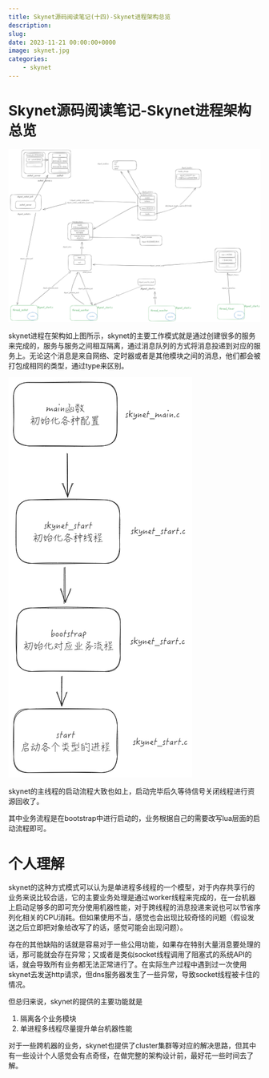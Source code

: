 ```yaml
---
title: Skynet源码阅读笔记(十四)-Skynet进程架构总览
description: 
slug: 
date: 2023-11-21 00:00:00+0000
image: skynet.jpg
categories:
    - skynet
---
```


# Skynet源码阅读笔记-Skynet进程架构总览

![skynet总览](skynet总览.png)

skynet进程在架构如上图所示，skynet的主要工作模式就是通过创建很多的服务来完成的，服务与服务之间相互隔离，通过消息队列的方式将消息投递到对应的服务上。无论这个消息是来自网络、定时器或者是其他模块之间的消息，他们都会被打包成相同的类型，通过type来区别。


![skynet启动流程](skynet启动流程.png)

skynet的主线程的启动流程大致也如上，启动完毕后久等待信号关闭线程进行资源回收了。

其中业务流程是在bootstrap中进行启动的，业务根据自己的需要改写lua层面的启动流程即可。

# 个人理解

skynet的这种方式模式可以认为是单进程多线程的一个模型，对于内存共享行的业务来说比较合适，它的主要业务处理是通过worker线程来完成的，在一台机器上启动足够多的即可充分使用机器性能，对于跨线程的消息投递来说也可以节省序列化相关的CPU消耗。但如果使用不当，感觉也会出现比较奇怪的问题（假设发送之后立即把对象给改写了的话，感觉可能会出现问题）。

存在的其他缺陷的话就是容易对于一些公用功能，如果存在特别大量消息要处理的话，那可能就会存在异常；又或者是类似socket线程调用了阻塞式的系统API的话，就会导致所有业务都无法正常进行了。在实际生产过程中遇到过一次使用skynet去发送http请求，但dns服务器发生了一些异常，导致socket线程被卡住的情况。

但总归来说，skynet的提供的主要功能就是
1. 隔离各个业务模块
2. 单进程多线程尽量提升单台机器性能

对于一些跨机器的业务，skynet也提供了cluster集群等对应的解决思路，但其中有一些设计个人感觉会有点奇怪，在做完整的架构设计前，最好花一些时间去了解。